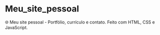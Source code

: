 # Meu_site_pessoal
🌐 Meu site pessoal - Portfólio, currículo e contato. Feito com HTML, CSS e JavaScript.
